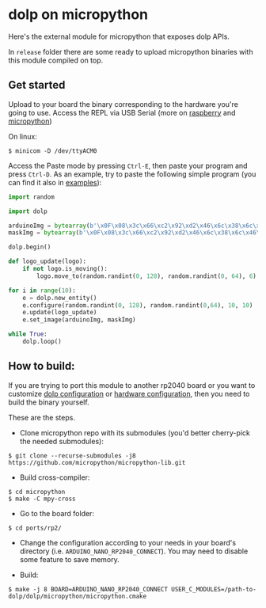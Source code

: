 # dolp on micropython

Here's the external module for micropython that exposes dolp APIs.

In `release` folder there are some ready to upload micropython binaries with this module compiled on top.

## Get started

Upload to your board the binary corresponding to the hardware you're going to use.
Access the REPL via USB Serial (more on [raspberry](https://www.raspberrypi.com/documentation/microcontrollers/micropython.html) and [micropython](https://docs.micropython.org/en/latest/reference/repl.html))

On linux:
```console
$ minicom -D /dev/ttyACM0
```
Access the Paste mode by pressing `Ctrl-E`, then paste your program and press `Ctrl-D`.
As an example, try to paste the following simple program (you can find it also in [examples](https://github.com/polldo/dolp/tree/master/examples/micropython)):
```python
import random

import dolp

arduinoImg = bytearray(b'\x0F\x08\x3c\x66\xc2\x92\xd2\x46\x6c\x38\x6c\x46\xd2\x92\xc2\x66\x3c')
maskImg = bytearray(b'\x0F\x08\x3c\x66\xc2\x92\xd2\x46\x6c\x38\x6c\x46\xd2\x92\xc2\x66\x3c') 

dolp.begin()

def logo_update(logo):
	if not logo.is_moving():
		logo.move_to(random.randint(0, 128), random.randint(0, 64), 6)

for i in range(10):
	e = dolp.new_entity()
	e.configure(random.randint(0, 128), random.randint(0,64), 10, 10)
	e.update(logo_update)
	e.set_image(arduinoImg, maskImg)

while True:
	dolp.loop()

```

## How to build:

If you are trying to port this module to another rp2040 board or you want to customize [dolp configuration](micropython.cmake#L3-L5) or [hardware configuration](../src/hardware/HwConfiguration.h), then you need to build the binary yourself. 

These are the steps.

- Clone micropython repo with its submodules (you'd better cherry-pick the needed submodules):

```console
$ git clone --recurse-submodules -j8 https://github.com/micropython/micropython-lib.git
```

- Build cross-compiler:
```
$ cd micropython
$ make -C mpy-cross
```

- Go to the board folder:
```console
$ cd ports/rp2/
```

- Change the configuration according to your needs in your board's directory (i.e. `ARDUINO_NANO_RP2040_CONNECT`).
You may need to disable some feature to save memory.

- Build:
```console
$ make -j 8 BOARD=ARDUINO_NANO_RP2040_CONNECT USER_C_MODULES=/path-to-dolp/dolp/micropython/micropython.cmake
```
